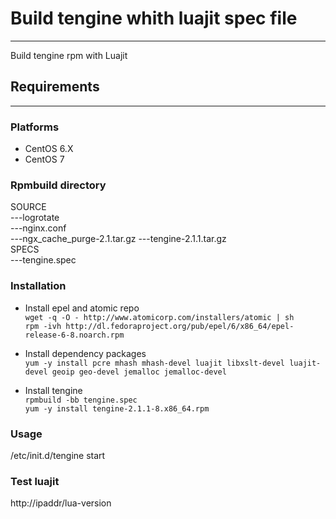 # Build tengine whith luajit spec file

***
Build tengine rpm with Luajit

## Requirements
***
### Platforms
 * CentOS 6.X
 * CentOS 7
 
### Rpmbuild directory
SOURCE      
	---logrotate  
	---nginx.conf  
	---ngx_cache_purge-2.1.tar.gz
	---tengine-2.1.1.tar.gz  
SPECS  
	---tengine.spec

### Installation
 * Install epel and atomic repo  
`wget -q -O - http://www.atomicorp.com/installers/atomic | sh`  
`rpm -ivh http://dl.fedoraproject.org/pub/epel/6/x86_64/epel-release-6-8.noarch.rpm`  

 * Install dependency packages  
`yum -y install pcre mhash mhash-devel luajit libxslt-devel luajit-devel geoip geo-devel jemalloc jemalloc-devel`  

 * Install tengine  
 `rpmbuild -bb tengine.spec`  
 `yum -y install tengine-2.1.1-8.x86_64.rpm`  
 
### Usage

/etc/init.d/tengine start

### Test luajit
http://ipaddr/lua-version

